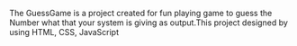 The GuessGame is a project created for fun playing game to guess the Number what that your system is giving as output.This project designed by using HTML, CSS, JavaScript 
